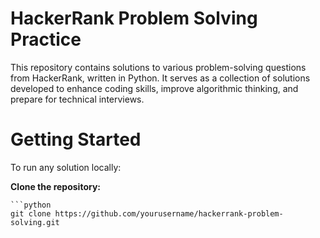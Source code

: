 # HackerRank Problem Solving Practice
This repository contains solutions to various problem-solving questions from HackerRank, written in Python. It serves as a collection of solutions developed to enhance coding skills, improve algorithmic thinking, and prepare for technical interviews.

# Getting Started
To run any solution locally:

**Clone the repository:**

    ```python
    git clone https://github.com/yourusername/hackerrank-problem-solving.git
